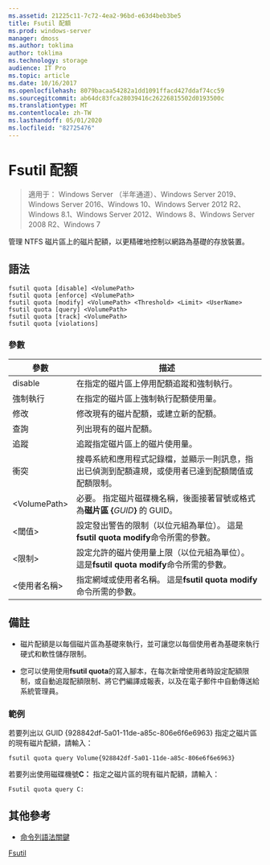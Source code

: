 ```yaml
---
ms.assetid: 21225c11-7c72-4ea2-96bd-e63d4beb3be5
title: Fsutil 配額
ms.prod: windows-server
manager: dmoss
ms.author: toklima
author: toklima
ms.technology: storage
audience: IT Pro
ms.topic: article
ms.date: 10/16/2017
ms.openlocfilehash: 8079bacaa54282a1dd1091ffacd427ddaf74cc59
ms.sourcegitcommit: ab64dc83fca28039416c26226815502d0193500c
ms.translationtype: MT
ms.contentlocale: zh-TW
ms.lasthandoff: 05/01/2020
ms.locfileid: "82725476"
---
```

# <a name="fsutil-quota"></a>Fsutil 配額
> 適用于： Windows Server （半年通道）、Windows Server 2019、Windows Server 2016、Windows 10、Windows Server 2012 R2、Windows 8.1、Windows Server 2012、Windows 8、Windows Server 2008 R2、Windows 7

管理 NTFS 磁片區上的磁片配額，以更精確地控制以網路為基礎的存放裝置。



## <a name="syntax"></a>語法

```
fsutil quota [disable] <VolumePath>
fsutil quota [enforce] <VolumePath>
fsutil quota [modify] <VolumePath> <Threshold> <Limit> <UserName>
fsutil quota [query] <VolumePath>
fsutil quota [track] <VolumePath>
fsutil quota [violations]
```

### <a name="parameters"></a>參數

|   參數   |                                                                                    描述                                                                                    |
|---------------|-----------------------------------------------------------------------------------------------------------------------------------------------------------------------------------|
|    disable    |                                                         在指定的磁片區上停用配額追蹤和強制執行。                                                          |
|    強制執行    |                                                                   在指定的磁片區上強制執行配額使用量。                                                                   |
|    修改     |                                                              修改現有的磁片配額，或建立新的配額。                                                              |
|     查詢     |                                                                            列出現有的磁片配額。                                                                            |
|     追蹤     |                                                                    追蹤指定磁片區上的磁片使用量。                                                                     |
|  衝突   | 搜尋系統和應用程式記錄檔，並顯示一則訊息，指出已偵測到配額違規，或使用者已達到配額閾值或配額限制。 |
| \<VolumePath> |                                  必要。 指定磁片磁碟機名稱，後面接著冒號或格式為**磁片區 {**<em>GUID</em>**}** 的 GUID。                                  |
| \<閾值>  |                            設定發出警告的限制（以位元組為單位）。 這是**fsutil quota modify**命令所需的參數。                            |
|   \<限制>    |                                設定允許的磁片使用量上限（以位元組為單位）。 這是**fsutil quota modify**命令所需的參數。                                |
|  \<使用者名稱>  |                                      指定網域或使用者名稱。 這是**fsutil quota modify**命令所需的參數。                                       |

## <a name="remarks"></a>備註

-   磁片配額是以每個磁片區為基礎來執行，並可讓您以每個使用者為基礎來執行硬式和軟性儲存限制。

-   您可以使用使用**fsutil quota**的寫入腳本，在每次新增使用者時設定配額限制，或自動追蹤配額限制、將它們編譯成報表，以及在電子郵件中自動傳送給系統管理員。

### <a name="examples"></a><a name="BKMK_examples"></a>範例
若要列出以 GUID {928842df-5a01-11de-a85c-806e6f6e6963} 指定之磁片區的現有磁片配額，請輸入：

```
fsutil quota query Volume{928842df-5a01-11de-a85c-806e6f6e6963}
```

若要列出使用磁碟機號**C：** 指定之磁片區的現有磁片配額，請輸入：

```
Fsutil quota query C:
```

## <a name="additional-references"></a>其他參考
- [命令列語法關鍵](command-line-syntax-key.md)

[Fsutil](Fsutil.md)


